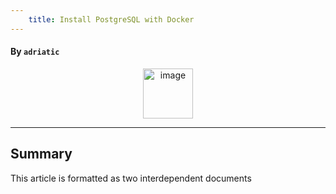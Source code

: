 ```yaml
---
    title: Install PostgreSQL with Docker
---
```


#### By `adriatic`

<p align= center width=100%>
<img width="80" alt="image" src="https://github.com/adriatic/screenshots/assets/2712405/79af438d-ea2f-4d04-852d-4cd8d2d9ad9b">
</p>

___
## Summary

This article is formatted as two interdependent documents